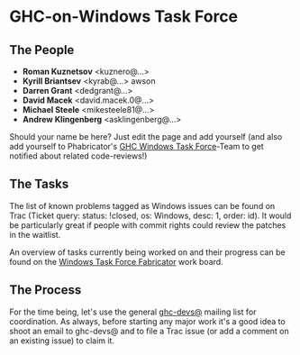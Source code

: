 # GHC-on-Windows Task Force


## The People


- **Roman Kuznetsov** \<kuznero@…\>
- **Kyrill Briantsev** \<kyrab@…\> awson
- **Darren Grant** \<dedgrant@…\>
- **David Macek** \<david.macek.0@…\>
- **Michael Steele** \<mikesteele81@…\>
- **Andrew Klingenberg** \<asklingenberg@…\>


Should your name be here? Just edit the page and add yourself 
(and also add yourself to Phabricator's [
GHC Windows Task Force](https://phabricator.haskell.org/project/view/11/)-Team to get notified about related code-reviews!)


## The Tasks



The list of known problems tagged as Windows issues can be found on Trac
(Ticket query: status: !closed, os: Windows, desc: 1,
order: id). It would be particularly great if people with commit rights could review the patches in the waitlist.



An overview of tasks currently being worked on and their progress can be found on the [
Windows Task Force Fabricator](https://phabricator.haskell.org/project/board/11/) work board.


## The Process



For the time being, let's use the general [
ghc-devs@](http://www.haskell.org/pipermail/ghc-devs/) mailing list for coordination. As always, before starting any major work it's a good idea to shoot an email to ghc-devs@ and to file a Trac issue (or add a comment on an existing issue) to claim it.


